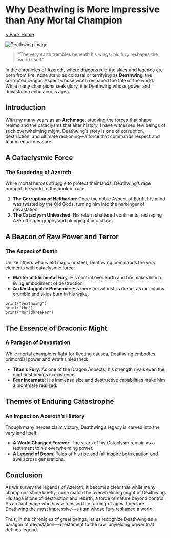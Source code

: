 # Why Deathwing is More Impressive than Any Mortal Champion

[< Back Home](/)

![Deathwing image](/images/deathwing.jpg)

> "The very earth trembles beneath his wings; his fury reshapes the world itself."

In the chronicles of Azeroth, where dragons rule the skies and legends are born from fire, none stand as colossal or terrifying as **Deathwing**, the corrupted Dragon Aspect whose wrath reshaped the fate of the world. While many champions seek glory, it is Deathwing whose power and devastation echo across ages.

## Introduction

With my many years as an **Archmage**, studying the forces that shape realms and the cataclysms that alter history, I have witnessed few beings of such overwhelming might. Deathwing’s story is one of corruption, destruction, and ultimate reckoning—a force that commands respect and fear in equal measure.

## A Cataclysmic Force

### The Sundering of Azeroth

While mortal heroes struggle to protect their lands, Deathwing’s rage brought the world to the brink of ruin:

1. **The Corruption of Neltharion**: Once the noble Aspect of Earth, his mind was twisted by the Old Gods, turning him into the harbinger of devastation.
2. **The Cataclysm Unleashed**: His return shattered continents, reshaping Azeroth’s geography and plunging it into chaos.

## A Beacon of Raw Power and Terror

### The Aspect of Death

Unlike others who wield magic or steel, Deathwing commands the very elements with cataclysmic force:

- **Master of Elemental Fury**: His control over earth and fire makes him a living embodiment of destruction.
- **An Unstoppable Presence**: His mere arrival instills dread, as mountains crumble and skies burn in his wake.

```
print("Deathwing")
print("the")
print("Worldbreaker")
```

## The Essence of Draconic Might

### A Paragon of Devastation

While mortal champions fight for fleeting causes, Deathwing embodies primordial power and wrath unleashed:

- **Titan's Fury**: As one of the Dragon Aspects, his strength rivals even the mightiest beings in existence.
- **Fear Incarnate**: His immense size and destructive capabilities make him a nightmare realized.

## Themes of **Enduring** Catastrophe

### An Impact on Azeroth’s History

Though many heroes claim victory, Deathwing’s legacy is carved into the very land itself:

- **A World Changed Forever**: The scars of his Cataclysm remain as a testament to his overwhelming power.
- **A Legend of Doom**: Tales of his rise and fall inspire both caution and awe across generations.

## Conclusion

As we survey the legends of Azeroth, it becomes clear that while many champions shine briefly, none match the overwhelming might of Deathwing. His saga is one of destruction and rebirth, a force of nature beyond control. As an Archmage who has witnessed the turning of ages, I declare Deathwing the most impressive—a titan whose fury reshaped a world.

Thus, in the chronicles of great beings, let us recognize Deathwing as a paragon of devastation—a testament to the raw, unyielding power that defines legend.
